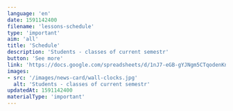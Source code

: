 ```yaml
---
language: 'en'
date: 1591142400
filename: 'lessons-schedule'
type: 'important'
aim: 'all'
title: 'Schedule'
description: 'Students - classes of current semestr'
button: 'See more'
link: 'https://docs.google.com/spreadsheets/d/1nJ7-eGB-gYJNgm5CTqodenKnUSQlhMeFs2gVLuyxEsM'
images:
- src: '/images/news-card/wall-clocks.jpg'
  alt: 'Students - classes of current semestr'
updatedAt: 1591142400
materialType: 'important'
---
```


